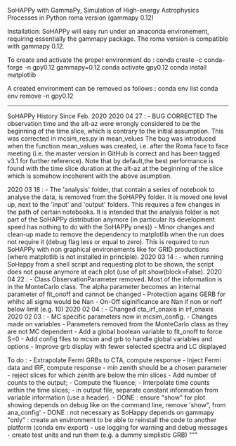 SoHAPPy with GammaPy, 
Simulation of High-energy Astrophysics Processes in Python
roma version (gammapy 0.12)

Installation:
SoHAPPy will easy run under an anaconda environement, requiring essentially the gammapy package.
The roma version is compatible with gammapy 0.12.

To create and activate the proper environment do :
	conda create -c conda-forge -n gpy0.12 gammapy=0.12
	conda activate gpy0.12
	conda install matplotlib


A created environment can be removed as follows :
conda env list
conda env remove -n gpy0.12

-----
SoHAPPy History
Since Feb. 2020
2020 04 27 : - BUG CORRECTED 
               The observation time and the alt-az were wrongly considered to 
               be the beginning of the time slice, which is contrary to the 
               initial assumption.
               This was corrected in mcsim_res.py in mean_velues
               The bug was introduced when the function mean_values was 
               created, i.e. after the Roma face to face meeting (i.e.
               the master version in GitHub is correct and has been tagged 
               v3.1 for further reference).
               Note that by default,the best performance is found with the
               time slice duration at the alt-az at the beginning of the
               slice which is somehow incoherent with the above asumption.

2020 03 18 : - The 'analysis' folder, that contain a series of notebook to 
               analyse the data, is removed from the SoHAPPy folder.
               It is moved one level up, next to the 'input' and 'output' 
               folders.  This requires a few changes in the path of certain notebooks.
               It is intended that the analysis folder is not part of the 
               SoHAPPy distribution anymore (in particular its development
               speed has nothing to do with the SoHAPPy ones)) 
             - Minor changes and clean-up made to remove the dependency to matplotlib 
			   when the run does not require it (debug flag less or equal to zero). This
			   is required to run SoHAPPy with non graphical environements like for 
			   GRID productions (where matplotlib is not installed in principle).
2020 03 14 : - when running SoHappy from a shell script and requesting plot to be
			   shown, the script does not pause anymore at each plot 
			   (use of plt.show(block=False).
2020 04 22 : - Class ObservationParameter removed. Most of the information is 
               in the MonteCarlo class. The alpha parameter becomes an 
               internal parameter of fit_onoff and cannot be changed 
             - Protection agains GERB for whihc all sigma would be Nan
             - On-Off siginificance are Nan if non or noff below limit (e.g. 10)
2020 02 04 : - Changed cta_irf_onaxis in irf_onaxis 
2020 02 03 : - MC specific parameters now in mcsim_config. 
             - Changes made on variables
             - Parameters removed from the MonteCarlo class as they are not 
             MC dependent 
             - Add a global boolean variable to fit_onoff to force S=0
             - Add config files to mcsim and grb to handle global variables and
             options
             - Improve grb display with fewer selected spectra and LC displayed
             
             
    
To do :
    - Extrapolate Fermi GRBs to CTA, compute response
	- Inject Fermi data and IRF, compute response
	- min zenith should be a chosen parameter
    - reject slices for which zenith are below the min slices
    - Add number of counts to the output;
    - Compute the fluence;
    - Interpolate time counts within the time slices;
    - in output file, separate constant information from variable information (use a header).
    - DONE : ensure "show" for plot showing depends on debug like on the command line, 
    remove 'show", from ana_config'
    - DONE : not necessary as SoHappy depends on gammapy "only" : create an environment to be able to reinstall the code to another 
    platform (conda env export)
    - use logging for warning and debug messages
    - create test units and run them (e.g. a dummy simplistic GRB)
"""


